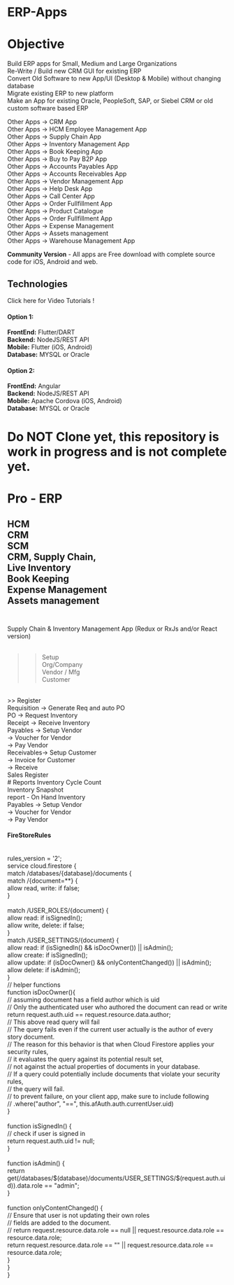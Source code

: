 # ERP-Apps
# Objective
Build ERP apps for Small, Medium and Large Organizations<br/>
Re-Write / Build new CRM GUI for existing ERP<br/>
Convert Old Software to new App/UI (Desktop & Mobile) without changing database<br/>
Migrate existing ERP to new platform<br/>
Make an App for existing Oracle, PeopleSoft, SAP, or Siebel CRM or old custom software based ERP<br/>

Other Apps -> CRM App<br/>
Other Apps -> HCM Employee Management App<br/>
Other Apps -> Supply Chain App<br/>
Other Apps -> Inventory Management App<br/>
Other Apps -> Book Keeping App<br/>
Other Apps -> Buy to Pay B2P App<br/>
Other Apps -> Accounts Payables App<br/>
Other Apps -> Accounts Receivables App<br/>
Other Apps -> Vendor Management App<br/>
Other Apps -> Help Desk App<br/>
Other Apps -> Call Center App<br/>
Other Apps -> Order Fullfillment App<br/>
Other Apps -> Product Catalogue<br/>
Other Apps -> Order Fullfillment App<br/>
Other Apps -> Expense Management<br/>
Other Apps -> Assets management<br/>
Other Apps -> Warehouse Management App<br/>

<b>Community Version</b> - All apps are Free download with complete source code for iOS, Android and web.
## Technologies
Click here for Video Tutorials !
#### Option 1:
<b>FrontEnd:</b> Flutter/DART<br/>
<b>Backend:</b> NodeJS/REST API<br/>
<b>Mobile:</b> Flutter (iOS, Android)<br/>
<b>Database:</b> MYSQL or Oracle<br/>
#### Option 2:
<b>FrontEnd:</b> Angular<br/>
<b>Backend:</b> NodeJS/REST API<br/>
<b>Mobile:</b> Apache Cordova (iOS, Android)<br/>
<b>Database:</b> MYSQL or Oracle<br/>
# Do NOT Clone yet, this repository is work in progress and is not complete yet.

# Pro - ERP
HCM<br/>
CRM<br/>
SCM<br/>
CRM, Supply Chain,<br/>
Live Inventory<br/>
Book Keeping<br/>
Expense Management<br/>
Assets management<br/>
<br/>
--------------------
Supply Chain & Inventory Management App (Redux or RxJs and/or React version)<br/><br/>
>> Setup<br/>
Org/Company<br/>
Vendor / Mfg<br/>
Customer<br/>
<br/>
>> Register<br/>
Requisition -> Generate Req and auto PO<br/>
PO  -> Request Inventory<br/>
Receipt -> Receive Inventory<br/>
Payables -> Setup Vendor<br/>
        -> Voucher for Vendor<br/>
        -> Pay Vendor<br/>
Receivables-> Setup Customer<br/>
        -> Invoice for Customer<br/>
        -> Receive<br/>
Sales Register<br/>
# Reports
Inventory Cycle Count<br/>
Inventory Snapshot<br/>
report - On Hand Inventory<br/>
Payables -> Setup Vendor<br/>
        -> Voucher for Vendor<br/>
        -> Pay Vendor<br/>

<h4>FireStoreRules</h4>
<br/>
rules_version = '2';<br/>
service cloud.firestore {<br/>
  match /databases/{database}/documents {<br/>
    match /{document=**} {<br/>
      allow read, write: if false;<br/>
    }<br/>
    <br/>
  match /USER_ROLES/{document} {<br/>
   allow read: if isSignedIn();<br/>
   allow write, delete: if false;<br/>
   }<br/>
   match /USER_SETTINGS/{document} {<br/>
   allow read: if (isSignedIn() && isDocOwner()) || isAdmin();<br/>
   allow create: if isSignedIn();<br/>
   allow update: if (isDocOwner() && onlyContentChanged()) || isAdmin();<br/>
   allow delete: if isAdmin();<br/>
   }<br/>
  // helper functions<br/>
    function isDocOwner(){<br/>
    // assuming document has a field author which is uid<br/>
    // Only the authenticated user who authored the document can read or write<br/>
    	return request.auth.uid == request.resource.data.author;<br/>
      // This above read query will fail<br/>
    // The query fails even if the current user actually is the author of every story document.<br/>
    //  The reason for this behavior is that when Cloud Firestore applies your security rules, <br/>
    //  it evaluates the query against its potential result set,<br/>
    //   not against the actual properties of documents in your database. <br/>
    //   If a query could potentially include documents that violate your security rules, <br/>
    //   the query will fail.<br/>
    //   to prevent failure, on your client app, make sure to include following<br/>
    //   .where("author", "==", this.afAuth.auth.currentUser.uid)<br/>
    }<br/>
    <br/>
    function isSignedIn() {<br/>
    // check if user is signed in<br/>
          return request.auth.uid != null;<br/>
    }<br/>
    <br/>
    function isAdmin() {<br/>
    return get(/databases/$(database)/documents/USER_SETTINGS/$(request.auth.uid)).data.role == "admin";<br/>
    }<br/>
    <br/>
    function onlyContentChanged() {<br/>
          // Ensure that user is not updating their own roles<br/>
          // fields are added to the document.<br/>
            // return request.resource.data.role == null || request.resource.data.role == resource.data.role;<br/>
            return request.resource.data.role == "" || request.resource.data.role == resource.data.role;<br/>
    }<br/>
}<br/>
}<br/>